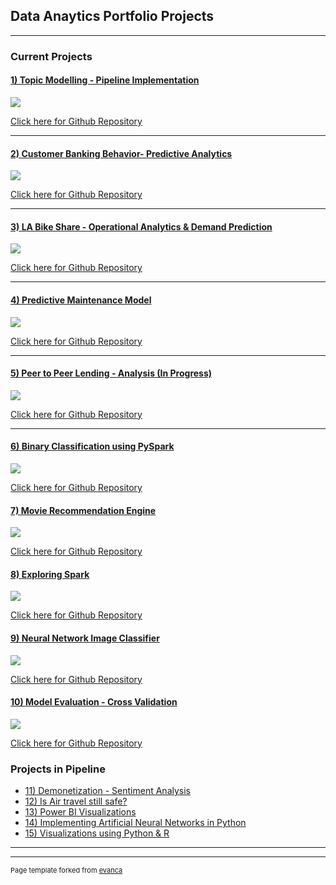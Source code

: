 ## Data Anaytics Portfolio Projects

---

### Current Projects

#### [1) Topic Modelling - Pipeline Implementation](https://github.com/iamnrr/Topic-Modelling---Pipeline-Implementation/blob/master/NANDURI_DSC550_FINALPROJECT/README.md)

<img src="images/topicmodelling.jpg?raw=true"/>
		
[Click here for Github Repository](https://github.com/iamnrr/Topic-Modelling---Pipeline-Implementation/tree/master/NANDURI_DSC550_FINALPROJECT)

---

#### [2) Customer Banking Behavior- Predictive Analytics](https://github.com/iamnrr/DSC680-Projects/tree/master/Customer%20Behaviour%20Prediction)

<img src="images/bankanalyticslogo.png?raw=true"/>					
		
[Click here for Github Repository](https://github.com/iamnrr/DSC680-Projects/tree/master/Customer%20Behaviour%20Prediction)
		
---

#### [3) LA Bike Share - Operational Analytics & Demand Prediction](https://github.com/iamnrr/LA-Bike-Share---Operational-Analytics-Demand-Prediction/blob/master/README.md)

<img src="images/bikeshare.jpg?raw=true"/>

[Click here for Github Repository](https://github.com/iamnrr/LA-Bike-Share---Operational-Analytics-Demand-Prediction)
		
---

#### [4) Predictive Maintenance Model](https://github.com/iamnrr/DSC680-Projects/blob/master/Predictive%20Maintenance/README.md)

<img src="images/Predictive Maintenance.jpg?raw=true"/>

[Click here for Github Repository](https://github.com/iamnrr/DSC680-Projects/tree/master/Predictive%20Maintenance)


---

#### [5) Peer to Peer Lending - Analysis (In Progress)](https://github.com/iamnrr/DSC680-Projects/blob/master/Credit%20Risk%20Analysis%20in%20Peer%20to%20Peer%20Lending/README.md)

<img src="images/P2P_lending.png?raw=true"/>

[Click here for Github Repository](https://github.com/iamnrr/DSC680-Projects/tree/master/Credit%20Risk%20Analysis%20in%20Peer%20to%20Peer%20Lending)

---


#### [6) Binary Classification using PySpark](https://github.com/iamnrr/iamnrr.github.io/blob/master/Binary%20Classification%20using%20PySpark/README.md)

<img src="images/MLlib Classification.png?raw=true"/>

[Click here for Github Repository](https://github.com/iamnrr/iamnrr.github.io/tree/master/Spark%20Learnings)
		

#### [7) Movie Recommendation Engine](https://github.com/iamnrr/iamnrr.github.io/blob/master/Movie%20Recommendation%20Engine/README.md)

<img src="images/Recommendation-systems.jpg?raw=true"/>

[Click here for Github Repository](https://github.com/iamnrr/iamnrr.github.io/tree/master/Movie%20Recommendation%20Engine)
		

#### [8) Exploring Spark](https://github.com/iamnrr/iamnrr.github.io/blob/master/Spark%20Learnings/README.md)

<img src="images/apache-spark.png?raw=true"/>

[Click here for Github Repository](https://github.com/iamnrr/iamnrr.github.io/tree/master/Spark%20Learnings)
		

#### [9) Neural Network Image Classifier](https://github.com/iamnrr/iamnrr.github.io/blob/master/Neural%20Network%20Image%20Classifier/README.md)

<img src="images/Neural_Network_Classifier.png?raw=true"/>

[Click here for Github Repository](https://github.com/iamnrr/iamnrr.github.io/tree/master/Neural%20Network%20Image%20Classifier)


#### [10) Model Evaluation - Cross Validation](https://github.com/iamnrr/iamnrr.github.io/blob/master/Parameter%20Tuning%20-%20Cross%20Validation/README.md)

<img src="images/Evaluating_Machine_Learning_Models.png?raw=true"/>

[Click here for Github Repository](https://github.com/iamnrr/iamnrr.github.io/tree/master/Parameter%20Tuning%20-%20Cross%20Validation)








### Projects in Pipeline

- [11) Demonetization - Sentiment Analysis](http://example.com/)
- [12) Is Air travel still safe?](http://example.com/)
- [13) Power BI Visualizations](http://example.com/)
- [14) Implementing Artificial Neural Networks in Python](http://example.com/)
- [15) Visualizations using Python & R](http://example.com/)

---




---
<p style="font-size:11px">Page template forked from <a href="https://github.com/evanca/quick-portfolio">evanca</a></p>
<!-- Remove above link if you don't want to attibute -->
